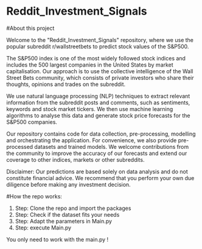 # Reddit_Investment_Signals

#About this project

Welcome to the "Reddit_Investment_Signals" repository, where we use the popular subreddit r/wallstreetbets to predict stock values of the S&P500.

The S&P500 index is one of the most widely followed stock indices and includes the 500 largest companies in the United States by market capitalisation. Our approach is to use the collective intelligence of the Wall Street Bets community, which consists of private investors who share their thoughts, opinions and trades on the subreddit.

We use natural language processing (NLP) techniques to extract relevant information from the subreddit posts and comments, such as sentiments, keywords and stock market tickers. We then use machine learning algorithms to analyse this data and generate stock price forecasts for the S&P500 companies.

Our repository contains code for data collection, pre-processing, modelling and orchestrating the application. For convenience, we also provide pre-processed datasets and trained models. We welcome contributions from the community to improve the accuracy of our forecasts and extend our coverage to other indices, markets or other subreddits.

Disclaimer: Our predictions are based solely on data analysis and do not constitute financial advice. We recommend that you perform your own due diligence before making any investment decision.



#How the repo works:

1. Step: Clone the repo and import the packages
2. Step: Check if the dataset fits your needs
3. Step: Adapt the parameters in Main.py
4. Step: execute Main.py

You only need to work with the main.py !
